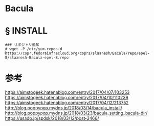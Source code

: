 # Bacula
# § INSTALL
```
### リポジトリ追加
# wget -P /etc/yum.repos.d https://copr.fedorainfracloud.org/coprs/slaanesh/Bacula/repo/epel-8/slaanesh-Bacula-epel-8.repo
```
# 参考
https://aimstogeek.hatenablog.com/entry/2017/04/07/103253  
https://aimstogeek.hatenablog.com/entry/2017/04/10/110239  
https://aimstogeek.hatenablog.com/entry/2017/04/12/213752  
http://blog.poppypop.mydns.jp/2018/03/14/bacula_install/  
http://blog.poppypop.mydns.jp/2018/03/23/bacula_setting_bacula-dir/  
https://usado.jp/spdsk/2018/03/12/post-3466/
